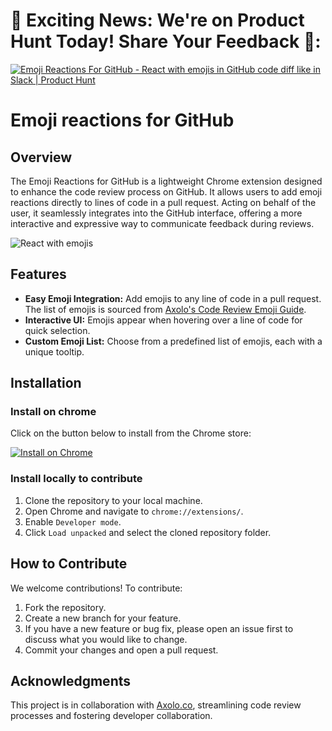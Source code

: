 # 🌟 Exciting News: We're on Product Hunt Today! Share Your Feedback 🚀:
[![Emoji Reactions For GitHub - React with emojis in GitHub code diff like in Slack | Product Hunt](https://api.producthunt.com/widgets/embed-image/v1/featured.svg?post_id=433819&theme=light)](Your-Product-Hunt-Page-URL)


# Emoji reactions for GitHub 

## Overview

The Emoji Reactions for GitHub is a lightweight Chrome extension designed to enhance the code review process on GitHub. It allows users to add emoji reactions directly to lines of code in a pull request. Acting on behalf of the user, it seamlessly integrates into the GitHub interface, offering a more interactive and expressive way to communicate feedback during reviews.

![React with emojis](https://github.com/axolo-co/Emoji-reactions-for-GitHub/assets/10532381/69a1fa64-8315-4f8c-852d-b0377ca789c6)



## Features

- **Easy Emoji Integration:** Add emojis to any line of code in a pull request. The list of emojis is sourced from [Axolo's Code Review Emoji Guide](https://github.com/axolo-co/developer-resources/tree/main/code-review-emoji-guide).
- **Interactive UI:** Emojis appear when hovering over a line of code for quick selection.
- **Custom Emoji List:** Choose from a predefined list of emojis, each with a unique tooltip.

## Installation
### Install on chrome
Click on the button below to install from the Chrome store:

[![Install on Chrome](https://img.shields.io/badge/-Install%20on%20Chrome-blue?style=for-the-badge&logo=googlechrome&logoColor=white)](https://chromewebstore.google.com/detail/emoji-reactions-for-githu/lpnemaljfnjdoiinabghjhlfekceakpf)

### Install locally to contribute

1. Clone the repository to your local machine.
2. Open Chrome and navigate to `chrome://extensions/`.
3. Enable `Developer mode`.
4. Click `Load unpacked` and select the cloned repository folder.

## How to Contribute

We welcome contributions! To contribute:

1. Fork the repository.
2. Create a new branch for your feature.
3. If you have a new feature or bug fix, please open an issue first to discuss what you would like to change.
4. Commit your changes and open a pull request.

## Acknowledgments

This project is in collaboration with [Axolo.co](https://axolo.co), streamlining code review processes and fostering developer collaboration.

